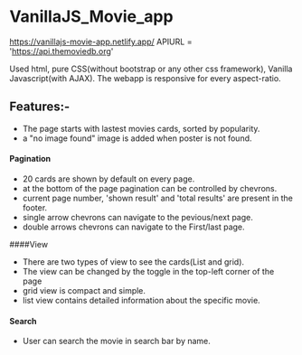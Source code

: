 # VanillaJS_Movie_app
https://vanillajs-movie-app.netlify.app/
APIURL = 'https://api.themoviedb.org'

Used html, pure CSS(without bootstrap or any other css framework), Vanilla Javascript(with AJAX).
The webapp is responsive for every aspect-ratio.

## Features:-
* The page starts with lastest movies cards, sorted by popularity. 
* a "no image found" image is added when poster is not found.

#### Pagination
* 20 cards are shown by default on every page.
* at the bottom of the page pagination can be controlled by chevrons.
* current page number, 'shown result' and 'total results' are present in the footer.
* single arrow chevrons can navigate to the pevious/next page.
* double arrows chevrons can navigate to the First/last page. 

####View
* There are two types of view to see the cards(List and grid).
* The view can be changed by the toggle in the top-left corner of the page
* grid view is compact and simple.
* list view contains detailed information about the specific movie.

#### Search
* User can search the movie in search bar by name.
